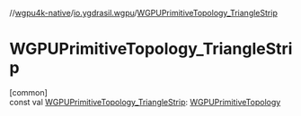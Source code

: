 //[wgpu4k-native](../../index.md)/[io.ygdrasil.wgpu](index.md)/[WGPUPrimitiveTopology_TriangleStrip](-w-g-p-u-primitive-topology_-triangle-strip.md)

# WGPUPrimitiveTopology_TriangleStrip

[common]\
const val [WGPUPrimitiveTopology_TriangleStrip](-w-g-p-u-primitive-topology_-triangle-strip.md): [WGPUPrimitiveTopology](-w-g-p-u-primitive-topology/index.md)